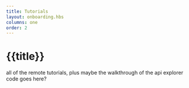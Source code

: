 ```yaml
---
title: Tutorials
layout: onboarding.hbs
columns: one
order: 2
---
```


# {{title}}

all of the remote tutorials, plus maybe the walkthrough of the api explorer code goes here?